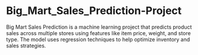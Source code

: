 # Big_Mart_Sales_Prediction-Project
Big Mart Sales Prediction is a machine learning project that predicts product sales across multiple stores using features like item price, weight, and store type. The model uses regression techniques to help optimize inventory and sales strategies.
